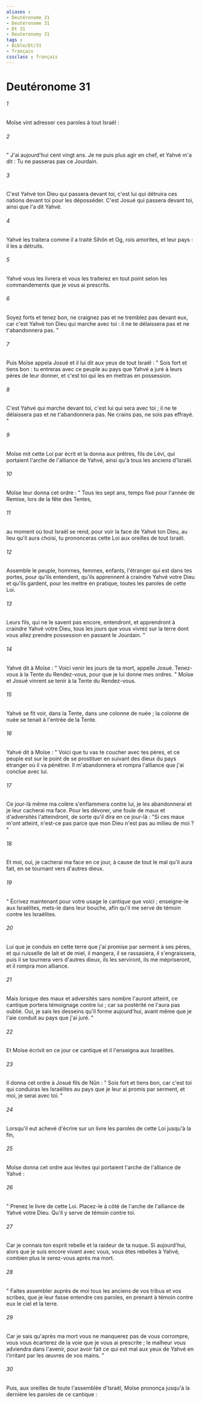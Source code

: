 ```yaml
---
aliases : 
- Deutéronome 31
- Deutéronome 31
- Dt 31
- Deuteronomy 31
tags : 
- Bible/Dt/31
- français
cssclass : français
---
```


# Deutéronome 31

###### 1
Moïse vint adresser ces paroles à tout Israël : 
###### 2
" J'ai aujourd'hui cent vingt ans. Je ne puis plus agir en chef, et Yahvé m'a dit : Tu ne passeras pas ce Jourdain. 
###### 3
C'est Yahvé ton Dieu qui passera devant toi, c'est lui qui détruira ces nations devant toi pour les déposséder. C'est Josué qui passera devant toi, ainsi que l'a dit Yahvé. 
###### 4
Yahvé les traitera comme il a traité Sihôn et Og, rois amorites, et leur pays : il les a détruits. 
###### 5
Yahvé vous les livrera et vous les traiterez en tout point selon les commandements que je vous ai prescrits. 
###### 6
Soyez forts et tenez bon, ne craignez pas et ne tremblez pas devant eux, car c'est Yahvé ton Dieu qui marche avec toi : il ne te délaissera pas et ne t'abandonnera pas. "
###### 7
Puis Moïse appela Josué et il lui dit aux yeux de tout Israël : " Sois fort et tiens bon : tu entreras avec ce peuple au pays que Yahvé a juré à leurs pères de leur donner, et c'est toi qui les en mettras en possession. 
###### 8
C'est Yahvé qui marche devant toi, c'est lui qui sera avec toi ; il ne te délaissera pas et ne t'abandonnera pas. Ne crains pas, ne sois pas effrayé. "
###### 9
Moïse mit cette Loi par écrit et la donna aux prêtres, fils de Lévi, qui portaient l'arche de l'alliance de Yahvé, ainsi qu'à tous les anciens d'Israël. 
###### 10
Moïse leur donna cet ordre : " Tous les sept ans, temps fixé pour l'année de Remise, lors de la fête des Tentes, 
###### 11
au moment où tout Israël se rend, pour voir la face de Yahvé ton Dieu, au lieu qu'il aura choisi, tu prononceras cette Loi aux oreilles de tout Israël. 
###### 12
Assemble le peuple, hommes, femmes, enfants, l'étranger qui est dans tes portes, pour qu'ils entendent, qu'ils apprennent à craindre Yahvé votre Dieu et qu'ils gardent, pour les mettre en pratique, toutes les paroles de cette Loi. 
###### 13
Leurs fils, qui ne le savent pas encore, entendront, et apprendront à craindre Yahvé votre Dieu, tous les jours que vous vivrez sur la terre dont vous allez prendre possession en passant le Jourdain. "
###### 14
Yahvé dit à Moïse : " Voici venir les jours de ta mort, appelle Josué. Tenez-vous à la Tente du Rendez-vous, pour que je lui donne mes ordres. " Moïse et Josué vinrent se tenir à la Tente du Rendez-vous. 
###### 15
Yahvé se fit voir, dans la Tente, dans une colonne de nuée ; la colonne de nuée se tenait à l'entrée de la Tente. 
###### 16
Yahvé dit à Moïse : " Voici que tu vas te coucher avec tes pères, et ce peuple est sur le point de se prostituer en suivant des dieux du pays étranger où il va pénétrer. Il m'abandonnera et rompra l'alliance que j'ai conclue avec lui. 
###### 17
Ce jour-là même ma colère s'enflammera contre lui, je les abandonnerai et je leur cacherai ma face. Pour les dévorer, une foule de maux et d'adversités l'atteindront, de sorte qu'il dira en ce jour-là : "Si ces maux m'ont atteint, n'est-ce pas parce que mon Dieu n'est pas au milieu de moi ? " 
###### 18
Et moi, oui, je cacherai ma face en ce jour, à cause de tout le mal qu'il aura fait, en se tournant vers d'autres dieux. 
###### 19
" Écrivez maintenant pour votre usage le cantique que voici ; enseigne-le aux Israélites, mets-le dans leur bouche, afin qu'il me serve de témoin contre les Israélites. 
###### 20
Lui que je conduis en cette terre que j'ai promise par serment à ses pères, et qui ruisselle de lait et de miel, il mangera, il se rassasiera, il s'engraissera, puis il se tournera vers d'autres dieux, ils les serviront, ils me mépriseront, et il rompra mon alliance. 
###### 21
Mais lorsque des maux et adversités sans nombre l'auront atteint, ce cantique portera témoignage contre lui ; car sa postérité ne l'aura pas oublié. Oui, je sais les desseins qu'il forme aujourd'hui, avant même que je l'aie conduit au pays que j'ai juré. " 
###### 22
Et Moïse écrivit en ce jour ce cantique et il l'enseigna aux Israélites. 
###### 23
Il donna cet ordre à Josué fils de Nûn : " Sois fort et tiens bon, car c'est toi qui conduiras les Israélites au pays que je leur ai promis par serment, et moi, je serai avec toi. "
###### 24
Lorsqu'il eut achevé d'écrire sur un livre les paroles de cette Loi jusqu'à la fin, 
###### 25
Moïse donna cet ordre aux lévites qui portaient l'arche de l'alliance de Yahvé : 
###### 26
" Prenez le livre de cette Loi. Placez-le à côté de l'arche de l'alliance de Yahvé votre Dieu. Qu'il y serve de témoin contre toi. 
###### 27
Car je connais ton esprit rebelle et la raideur de ta nuque. Si aujourd'hui, alors que je suis encore vivant avec vous, vous êtes rebelles à Yahvé, combien plus le serez-vous après ma mort. 
###### 28
" Faites assembler auprès de moi tous les anciens de vos tribus et vos scribes, que je leur fasse entendre ces paroles, en prenant à témoin contre eux le ciel et la terre. 
###### 29
Car je sais qu'après ma mort vous ne manquerez pas de vous corrompre, vous vous écarterez de la voie que je vous ai prescrite ; le malheur vous adviendra dans l'avenir, pour avoir fait ce qui est mal aux yeux de Yahvé en l'irritant par les œuvres de vos mains. "
###### 30
Puis, aux oreilles de toute l'assemblée d'Israël, Moïse prononça jusqu'à la dernière les paroles de ce cantique : 
